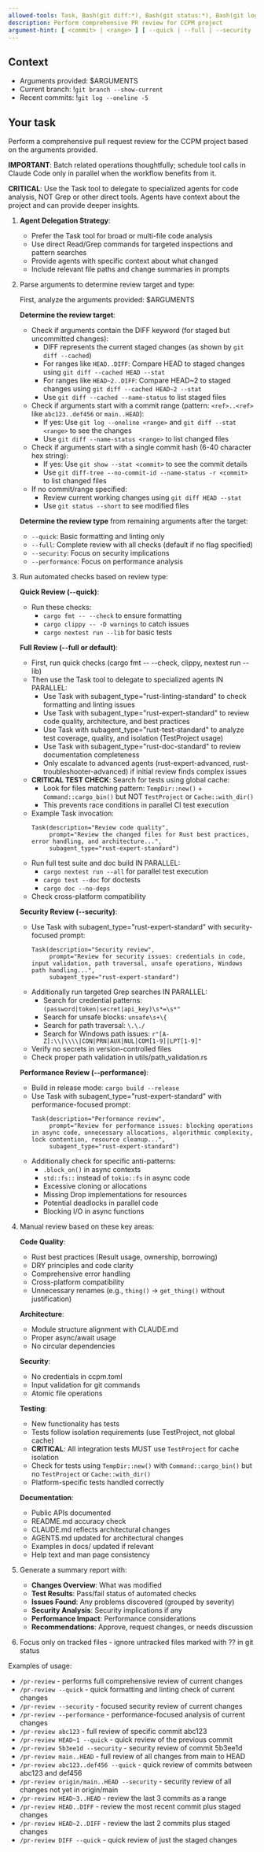```yaml
---
allowed-tools: Task, Bash(git diff:*), Bash(git status:*), Bash(git log:*), Bash(git show:*), Bash(cargo fmt:*), Bash(cargo clippy:*), Bash(cargo test:*), Bash(cargo nextest:*), Bash(cargo build:*), Bash(cargo doc:*), Bash(cargo check:*), Read, Edit, MultiEdit, Glob, Grep, TodoWrite, WebSearch, WebFetch
description: Perform comprehensive PR review for CCPM project
argument-hint: [ <commit> | <range> ] [ --quick | --full | --security | --performance ] - e.g., "abc123 --quick" for single commit, "main..HEAD --full" for range
---
```


## Context

- Arguments provided: $ARGUMENTS
- Current branch: !`git branch --show-current`
- Recent commits: !`git log --oneline -5`

## Your task

Perform a comprehensive pull request review for the CCPM project based on the arguments provided.

**IMPORTANT**: Batch related operations thoughtfully; schedule tool calls in Claude Code only in parallel when the workflow benefits from it.

**CRITICAL**: Use the Task tool to delegate to specialized agents for code analysis, NOT Grep or other direct tools. Agents have context about the project and can provide deeper insights.

1. **Agent Delegation Strategy**:
   - Prefer the Task tool for broad or multi-file code analysis
   - Use direct Read/Grep commands for targeted inspections and pattern searches
   - Provide agents with specific context about what changed
   - Include relevant file paths and change summaries in prompts

2. Parse arguments to determine review target and type:

   First, analyze the arguments provided: $ARGUMENTS

   **Determine the review target**:
   - Check if arguments contain the DIFF keyword (for staged but uncommitted changes):
     * DIFF represents the current staged changes (as shown by `git diff --cached`)
     * For ranges like `HEAD..DIFF`: Compare HEAD to staged changes using `git diff --cached HEAD --stat`
     * For ranges like `HEAD~2..DIFF`: Compare HEAD~2 to staged changes using `git diff --cached HEAD~2 --stat`
     * Use `git diff --cached --name-status` to list staged files
   - Check if arguments start with a commit range (pattern: `<ref>..<ref>` like `abc123..def456` or `main..HEAD`):
     * If yes: Use `git log --oneline <range>` and `git diff --stat <range>` to see the changes
     * Use `git diff --name-status <range>` to list changed files
   - Check if arguments start with a single commit hash (6-40 character hex string):
     * If yes: Use `git show --stat <commit>` to see the commit details
     * Use `git diff-tree --no-commit-id --name-status -r <commit>` to list changed files
   - If no commit/range specified:
     * Review current working changes using `git diff HEAD --stat`
     * Use `git status --short` to see modified files

   **Determine the review type** from remaining arguments after the target:
   - `--quick`: Basic formatting and linting only
   - `--full`: Complete review with all checks (default if no flag specified)
   - `--security`: Focus on security implications
   - `--performance`: Focus on performance analysis

3. Run automated checks based on review type:

   **Quick Review (--quick)**:
   - Run these checks:
     * `cargo fmt -- --check` to ensure formatting
     * `cargo clippy -- -D warnings` to catch issues
     * `cargo nextest run --lib` for basic tests

   **Full Review (--full or default)**:
   - First, run quick checks (cargo fmt -- --check, clippy, nextest run --lib)
   - Then use the Task tool to delegate to specialized agents IN PARALLEL:
     * Use Task with subagent_type="rust-linting-standard" to check formatting and linting issues
     * Use Task with subagent_type="rust-expert-standard" to review code quality, architecture, and best practices
     * Use Task with subagent_type="rust-test-standard" to analyze test coverage, quality, and isolation (TestProject usage)
     * Use Task with subagent_type="rust-doc-standard" to review documentation completeness
     * Only escalate to advanced agents (rust-expert-advanced, rust-troubleshooter-advanced) if initial review finds complex issues
   - **CRITICAL TEST CHECK**: Search for tests using global cache:
     * Look for files matching pattern: `TempDir::new()` + `Command::cargo_bin()` but NOT `TestProject` or `Cache::with_dir()`
     * This prevents race conditions in parallel CI test execution
   - Example Task invocation:
     ```
     Task(description="Review code quality", 
          prompt="Review the changed files for Rust best practices, error handling, and architecture...", 
          subagent_type="rust-expert-standard")
     ```
   - Run full test suite and doc build IN PARALLEL:
     * `cargo nextest run --all` for parallel test execution
     * `cargo test --doc` for doctests
     * `cargo doc --no-deps`
   - Check cross-platform compatibility

    **Security Review (--security)**:
    - Use Task with subagent_type="rust-expert-standard" with security-focused prompt:
      ```
      Task(description="Security review", 
           prompt="Review for security issues: credentials in code, input validation, path traversal, unsafe operations, Windows path handling...", 
           subagent_type="rust-expert-standard")
      ```
    - Additionally run targeted Grep searches IN PARALLEL:
      * Search for credential patterns: `(password|token|secret|api_key)\s*=\s*"`
      * Search for unsafe blocks: `unsafe\s+\{`
      * Search for path traversal: `\.\./`
      * Search for Windows path issues: `r"[A-Z]:\\|\\\\|CON|PRN|AUX|NUL|COM[1-9]|LPT[1-9]"`
    - Verify no secrets in version-controlled files
    - Check proper path validation in utils/path_validation.rs

    **Performance Review (--performance)**:
    - Build in release mode: `cargo build --release`
    - Use Task with subagent_type="rust-expert-standard" with performance-focused prompt:
      ```
      Task(description="Performance review",
           prompt="Review for performance issues: blocking operations in async code, unnecessary allocations, algorithmic complexity, lock contention, resource cleanup...",
           subagent_type="rust-expert-standard")
      ```
    - Additionally check for specific anti-patterns:
      * `.block_on()` in async contexts
      * `std::fs::` instead of `tokio::fs` in async code
      * Excessive cloning or allocations
      * Missing Drop implementations for resources
      * Potential deadlocks in parallel code
      * Blocking I/O in async functions

4. Manual review based on these key areas:

   **Code Quality**:
   - Rust best practices (Result usage, ownership, borrowing)
   - DRY principles and code clarity
   - Comprehensive error handling
   - Cross-platform compatibility
   - Unnecessary renames (e.g., `thing()` → `get_thing()` without justification)

   **Architecture**:
   - Module structure alignment with CLAUDE.md
   - Proper async/await usage
   - No circular dependencies

   **Security**:
   - No credentials in ccpm.toml
   - Input validation for git commands
   - Atomic file operations

   **Testing**:
   - New functionality has tests
   - Tests follow isolation requirements (use TestProject, not global cache)
   - **CRITICAL**: All integration tests MUST use `TestProject` for cache isolation
   - Check for tests using `TempDir::new()` with `Command::cargo_bin()` but no `TestProject` or `Cache::with_dir()`
   - Platform-specific tests handled correctly

    **Documentation**:
    - Public APIs documented
    - README.md accuracy check
    - CLAUDE.md reflects architectural changes
    - AGENTS.md updated for architectural changes
    - Examples in docs/ updated if relevant
    - Help text and man page consistency

5. Generate a summary report with:
   - **Changes Overview**: What was modified
   - **Test Results**: Pass/fail status of automated checks
   - **Issues Found**: Any problems discovered (grouped by severity)
   - **Security Analysis**: Security implications if any
   - **Performance Impact**: Performance considerations
   - **Recommendations**: Approve, request changes, or needs discussion

6. Focus only on tracked files - ignore untracked files marked with ?? in git status

Examples of usage:
- `/pr-review` - performs full comprehensive review of current changes
- `/pr-review --quick` - quick formatting and linting check of current changes
- `/pr-review --security` - focused security review of current changes
- `/pr-review --performance` - performance-focused analysis of current changes
- `/pr-review abc123` - full review of specific commit abc123
- `/pr-review HEAD~1 --quick` - quick review of the previous commit
- `/pr-review 5b3ee1d --security` - security review of commit 5b3ee1d
- `/pr-review main..HEAD` - full review of all changes from main to HEAD
- `/pr-review abc123..def456 --quick` - quick review of commits between abc123 and def456
- `/pr-review origin/main..HEAD --security` - security review of all changes not yet in origin/main
- `/pr-review HEAD~3..HEAD` - review the last 3 commits as a range
- `/pr-review HEAD..DIFF` - review the most recent commit plus staged changes
- `/pr-review HEAD~2..DIFF` - review the last 2 commits plus staged changes
- `/pr-review DIFF --quick` - quick review of just the staged changes
